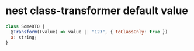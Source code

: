 # nest class-transformer default value

```js
class SomeDTO {
  @Transform((value) => value || "123", { toClassOnly: true })
  a: string;
}
```

